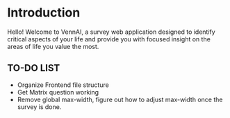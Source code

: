 # Introduction
Hello! Welcome to VennAI, a survey web application designed to identify critical aspects of your life and provide you
with focused insight on the areas of life you value the most.

## TO-DO LIST
- Organize Frontend file structure
- Get Matrix question working
- Remove global max-width, figure out how to adjust max-width once the survey is done.